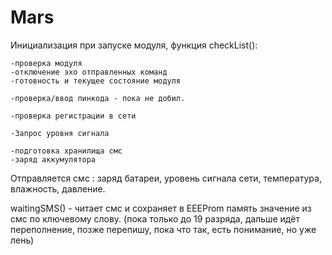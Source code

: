 # Mars

Инициализация при запуске модуля, функция checkList():

    -проверка модуля  
    -отключение эхо отправленных команд  
    -готовность и текущее состояние модуля
  
    -проверка/ввод пинкода - пока не добил.
  
    -проверка регистрации в сети
  
    -Запрос уровня сигнала
  
    -подготовка хранилища смс
    -заряд аккумулятора
Отправляется смс : заряд батареи, уровень сигнала сети, температура, влажность, давление.

waitingSMS() - читает смс и сохраняет в EEEProm память значение из смс по ключевому слову.
(пока только до 19 разряда, дальше идёт переполнение, позже перепишу, пока что так, есть понимание, но уже лень)

  
